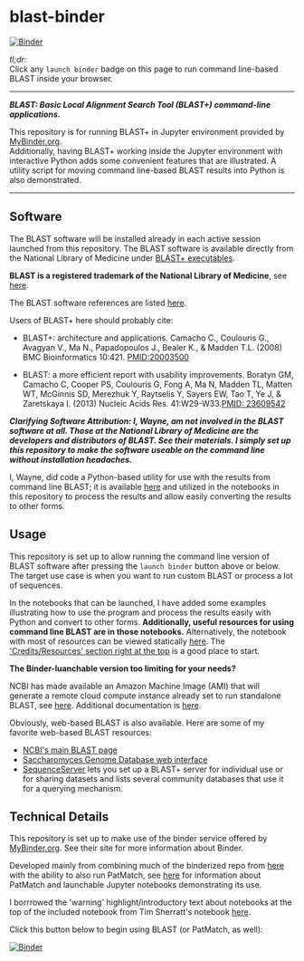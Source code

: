 # blast-binder

[![Binder](https://mybinder.org/badge_logo.svg)](https://mybinder.org/v2/gh/carlthewebmaster/blast-binder/master?filepath=index.ipynb)

*tl;dr:*  
Click any `launch binder` badge on this page to run command line-based BLAST inside your browser.

------

***BLAST: Basic Local Alignment Search Tool (BLAST+) command-line applications.***

This repository is for running BLAST+ in Jupyter environment provided by [MyBinder.org](https://mybinder.org/).  
Additionally, having BLAST+ working inside the Jupyter environment with interactive Python adds some convenient features that are illustrated. A utility script for moving command line-based BLAST results into Python is also demonstrated.  

-------

Software
--------

The BLAST software will be installed already in each active session launched from this repository. The BLAST software is available directly from the National Library of Medicine under <a href="https://blast.ncbi.nlm.nih.gov/Blast.cgi?CMD=Web&PAGE_TYPE=BlastDocs&DOC_TYPE=Download">BLAST+ executables</a>.


**BLAST is a registered trademark of the National Library of Medicine**, see [here](https://blast.ncbi.nlm.nih.gov/Blast.cgi?CMD=Web&PAGE_TYPE=BlastDocs&DOC_TYPE=References).

The BLAST software references are listed [here](https://blast.ncbi.nlm.nih.gov/Blast.cgi?CMD=Web&PAGE_TYPE=BlastDocs&DOC_TYPE=References).

Users of BLAST+ here should probably cite:

- BLAST+: architecture and applications. Camacho C., Coulouris G., Avagyan V., Ma N., Papadopoulos J., Bealer K., & Madden T.L. (2008) BMC Bioinformatics 10:421. [PMID:20003500](https://www.ncbi.nlm.nih.gov/pubmed/20003500?dopt=Citation)

- BLAST: a more efficient report with usability improvements. Boratyn GM, Camacho C, Cooper PS, Coulouris G, Fong A, Ma N, Madden TL, Matten WT, McGinnis SD, Merezhuk Y, Raytselis Y, Sayers EW, Tao T, Ye J, & Zaretskaya I. (2013) Nucleic Acids Res. 41:W29-W33.[PMID: 23609542](https://www.ncbi.nlm.nih.gov/pubmed/23609542)


***Clarifying Software Attribution: I, Wayne, am not involved in the BLAST software at all. Those at the National Library of Medicine are the developers and distributors of BLAST. See their materials. I simply set up this repository to make the software useable on the command line without installation headaches.***

I, Wayne, did code a Python-based utility for use with the results from command line BLAST; it is available [here](https://github.com/fomightez/sequencework/tree/master/blast-utilities) and utilized in the notebooks in this repository to process the results and allow easily converting the results to other forms.

Usage
-----

This repository is set up to allow running the command line version of BLAST software after pressing the `launch binder` button above or below. The target use case is when you want to run custom BLAST or process a lot of sequences.

In the notebooks that can be launched, I have added some examples illustrating how to use the program and process the results easily with Python and convert to other forms. **Additionally, useful resources for using command line BLAST are in those notebooks.** Alternatively, the notebook with most of resources can be viewed statically [here](https://nbviewer.jupyter.org/github/fomightez/blast-binder/blob/master/notebooks/BLAST%20on%20Command%20Line%20and%20Integrating%20with%20Python.ipynb). The ['Credits/Resources' section right at the top](https://nbviewer.jupyter.org/github/fomightez/blast-binder/blob/master/notebooks/BLAST%20on%20Command%20Line%20and%20Integrating%20with%20Python.ipynb) is a good place to start.

**The Binder-luanchable version too limiting for your needs?**

NCBI has made available an Amazon Machine Image (AMI) that will generate a remote cloud compute instance already set to run standalone BLAST, see [here](https://blast.ncbi.nlm.nih.gov/Blast.cgi?CMD=Web&PAGE_TYPE=BlastDocs&DOC_TYPE=CloudBlast). Additional documentation is [here](http://ncbi.github.io/blast-cloud/).

Obviously, web-based BLAST is also available. Here are some of my favorite web-based BLAST resources:

* [NCBI's main BLAST page](https://blast.ncbi.nlm.nih.gov/Blast.cgi)
* [Saccharomyces Genome Database web interface](https://www.yeastgenome.org/blast-sgd)
* [SequenceServer](http://www.sequenceserver.com/) lets you set up a BLAST+ server for individual use or for sharing datasets and lists several community databases that use it for a querying mechanism.


Technical Details
-----------------

This repository is set up to make use of the binder service offered by [MyBinder.org](https://mybinder.org/). See their site for more information about Binder.

Developed mainly from combining much of the binderized repo from [here](https://github.com/fomightez/qgrid-notebooks) with the ability to also run PatMatch, see [here](https://github.com/fomightez/patmatch-binder) for information about PatMatch and launchable Jupyter notebooks demonstrating its use.

I borrrowed the 'warning' highlight/introductory text about notebooks at the top of the included notebook from Tim Sherratt's notebook [here](https://github.com/GLAM-Workbench/te-papa-api/blob/master/Exploring-the-Te-Papa-collection-API.ipynb).

Click this button below to begin using BLAST (or PatMatch, as well):

[![Binder](https://mybinder.org/badge_logo.svg)](https://mybinder.org/v2/gh/carlthewebmaster/blast-binder/master?filepath=index.ipynb)
